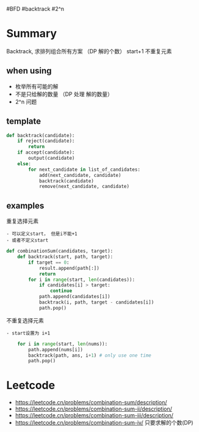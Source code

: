 #BFD #backtrack #2^n 

# Summary
Backtrack, 求排列组合所有方案 （DP 解的个数）
start+1 不重复元素


## when using
- 枚举所有可能的解
- 不是只给解的数量 （DP 处理 解的数量）
- 2^n 问题

## template
```python
def backtrack(candidate):
    if reject(candidate):
        return
    if accept(candidate):
        output(candidate)
    else:
        for next_candidate in list_of_candidates:
            add(next_candidate, candidate)
            backtrack(candidate)
            remove(next_candidate, candidate)
```

## examples
重复选择元素 

    - 可以定义start， 但是i不能+1
    - 或者不定义start
```python
def combinationSum(candidates, target):
    def backtrack(start, path, target):
        if target == 0:
            result.append(path[:])
            return
        for i in range(start, len(candidates)):
            if candidates[i] > target:
                continue
            path.append(candidates[i])
            backtrack(i, path, target - candidates[i])
            path.pop()
```
不重复选择元素

    - start设置为 i+1

```python
    for i in range(start, len(nums)):
        path.append(nums[i])
        backtrack(path, ans, i+1) # only use one time
        path.pop()

```

# Leetcode
- https://leetcode.cn/problems/combination-sum/description/
- https://leetcode.cn/problems/combination-sum-ii/description/
- https://leetcode.cn/problems/combination-sum-iii/description/
- https://leetcode.cn/problems/combination-sum-iv/  只要求解的个数(DP)